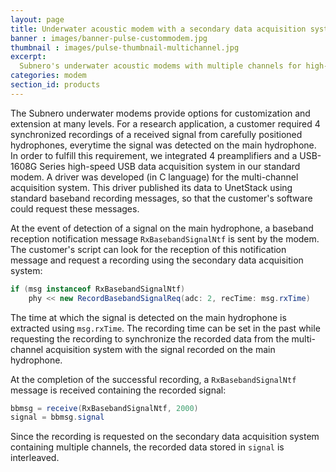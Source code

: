 ```yaml
---
layout: page
title: Underwater acoustic modem with a secondary data acquisition system
banner : images/banner-pulse-custommodem.jpg
thumbnail : images/pulse-thumbnail-multichannel.jpg
excerpt:
  Subnero's underwater acoustic modems with multiple channels for high-speed data acquisition.
categories: modem
section_id: products
---
```


The Subnero underwater modems provide options for customization and extension at many levels. For a research application, a customer required 4 synchronized recordings of a received signal from carefully positioned hydrophones, everytime the signal was detected on the main hydrophone. In order to fulfill this requirement, we integrated 4 preamplifiers and a USB-1608G Series high-speed USB data acquisition system in our standard modem. A driver was developed (in C language) for the multi-channel acquisition system. This driver published its data to UnetStack using standard baseband recording messages, so that the customer's software could request these messages.

At the event of detection of a signal on the main hydrophone, a baseband reception notification message `RxBasebandSignalNtf` is sent by the modem. The customer's script can look for the reception of this notification message and request a recording using the secondary data acquisition system:

```java
if (msg instanceof RxBasebandSignalNtf)
    phy << new RecordBasebandSignalReq(adc: 2, recTime: msg.rxTime)
```

The time at which the signal is detected on the main hydrophone is extracted using `msg.rxTime`. The recording time can be set in the past while requesting the recording to synchronize the recorded data from the multi-channel acquisition system with the signal recorded on the main hydrophone.

At the completion of the successful recording, a `RxBasebandSignalNtf` message is received containing the recorded signal:

```java
bbmsg = receive(RxBasebandSignalNtf, 2000)
signal = bbmsg.signal
```

Since the recording is requested on the secondary data acquisition system containing multiple channels, the recorded data stored in `signal` is interleaved.
